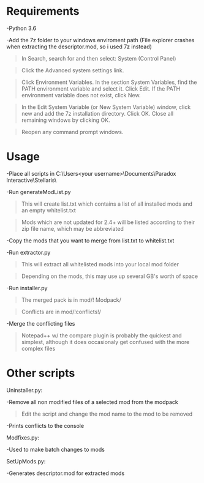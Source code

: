  # Requirements

-Python 3.6

-Add the 7z folder to your windows enviroment path (File explorer crashes when extracting the descriptor.mod, so i used 7z instead)
  >In Search, search for and then select: System (Control Panel)
  
  >Click the Advanced system settings link.
  
  >Click Environment Variables. In the section System Variables, find the PATH environment variable and select it. Click Edit. If the PATH environment variable does not exist, click New.
  
  >In the Edit System Variable (or New System Variable) window, click new and add the 7z installation directory. Click OK. Close all remaining windows by clicking OK.
  
  >Reopen any command prompt windows.

# Usage

-Place all scripts in C:\Users\<your username>\Documents\Paradox Interactive\Stellaris\

-Run generateModList.py

  >This will create list.txt which contains a list of all installed mods and an empty whitelist.txt 
  
  >Mods which are not updated for 2.4+ will be listed according to their zip file name, which may be abbreviated
  
-Copy the mods that you want to merge from list.txt to whitelist.txt

-Run extractor.py 
  >This will extract all whitelisted mods into your local mod folder 
  
  >Depending on the mods, this may use up several GB's worth of space

-Run installer.py

  >The merged pack is in mod/! Modpack/
  
  >Conflicts are in mod/!conflicts!/

-Merge the conflicting files 

  >Notepad++ w/ the compare plugin is probably the quickest and simplest, although it does occasionaly get confused with the more complex files

# Other scripts

Uninstaller.py:

-Remove all non modified files of a selected mod from the modpack
  >Edit the script and change the mod name to the mod to be removed

-Prints conflicts to the console


Modfixes.py: 

-Used to make batch changes to mods 


SetUpMods.py: 

-Generates descriptor.mod for extracted mods
